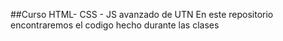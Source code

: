 ##Curso HTML- CSS - JS avanzado de UTN
En este repositorio encontraremos el codigo hecho durante las clases
